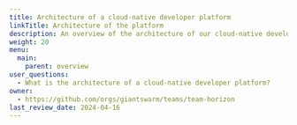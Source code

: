 ```yaml
---
title: Architecture of a cloud-native developer platform
linkTitle: Architecture of the platform
description: An overview of the architecture of our cloud-native developer platform.
weight: 20
menu:
  main:
    parent: overview
user_questions:
  - What is the architecture of a cloud-native developer platform?
owner:
  - https://github.com/orgs/giantswarm/teams/team-horizon
last_review_date: 2024-04-16
---
```

